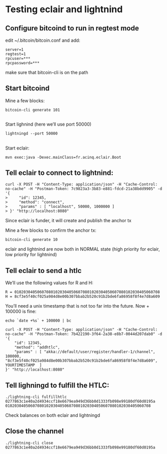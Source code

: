 # Testing eclair and lightnind

## Configure bitcoind to run in regtest mode
edit ~/.bitcoin/bitcoin.conf and add:
```shell
server=1
regtest=1
rpcuser=***
rpcpassword=***
```

make sure that bitcoin-cli is on the path

## Start bitcoind
Mine a few blocks:
```shell
bitcoin-cli generate 101
```
##
Start lighnind (here we’ll use port 50000)
```shell
lightningd --port 50000
```
##
Start eclair:
```shell
mvn exec:java -Dexec.mainClass=fr.acinq.eclair.Boot
```
## Tell eclair to connect to lightnind:

```shell
curl -X POST -H "Content-Type: application/json" -H "Cache-Control: no-cache" -H "Postman-Token: 7c9823a3-3b83-e881-fdcd-21a38bdd9905" -d '{
>     "id": 12345,
>     "method": "connect",
>     "params" : [ "localhost", 50000, 1000000 ]
> }' "http://localhost:8080"
```
Since eclair is funder, it will create and publish the anchor tx

Mine a few blocks to confirm the anchor tx:
```shell
bitcoin-cli generate 10
```
eclair and lightnind are now both in NORMAL state (high priority for eclair, low priority for lightnind)

## Tell eclair to send a htlc
We’ll use the following values for R and H:
```
R = 0102030405060708010203040506070801020304050607080102030405060708
H = 8cf3e5f40cf025a984d8e00b307bbab2b520c91b2bde6fa86958f8f4e7d8a609
```

You’ll need a unix timestamp that is not too far into the future. Now + 100000 is fine:
```shell
echo `date +%s` + 100000 | bc
```

```shell
curl -X POST -H "Content-Type: application/json" -H "Cache-Control: no-cache" -H "Postman-Token: 7b422190-3f64-2a38-e8b7-0044d207dab0" -d '{
    "id": 12345,
    "method": "addhtlc",
    "params" : [ "akka://default/user/register/handler-1/channel", 100000, "8cf3e5f40cf025a984d8e00b307bbab2b520c91b2bde6fa86958f8f4e7d8a609", YOURTIMESTAMP  ]
}' "http://localhost:8080"
```

## Tell lighningd to fulfill the HTLC:
```shell
./lightning-cli fulfillhtlc 0277863c1e40a2d4934ccf18e6679ea949d36bb0d1333fb098e99180df60d0195a 0102030405060708010203040506070801020304050607080102030405060708
```
Check balances on both eclair and lightningd

## Close the channel
```shell
./lightning-cli close 0277863c1e40a2d4934ccf18e6679ea949d36bb0d1333fb098e99180df60d0195a
```






